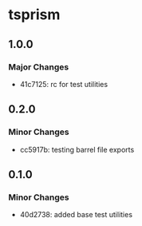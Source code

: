 # tsprism

## 1.0.0

### Major Changes

- 41c7125: rc for test utilities

## 0.2.0

### Minor Changes

- cc5917b: testing barrel file exports

## 0.1.0

### Minor Changes

- 40d2738: added base test utilities
